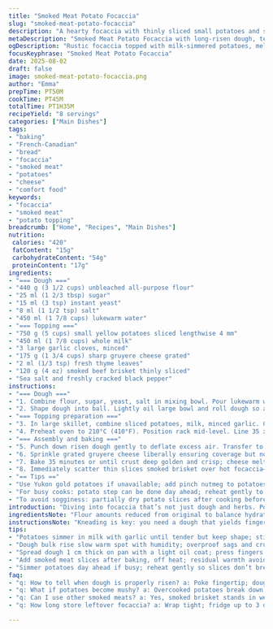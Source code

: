```yaml
---
title: "Smoked Meat Potato Focaccia"
slug: "smoked-meat-potato-focaccia"
description: "A hearty focaccia with thinly sliced small potatoes and smoky deli meat. The dough rises for two hours, becoming pillowy, while potatoes simmer in milk and garlic until tender but firm. Cheddar cheese and fresh herbs bring sharpness; the smoked meat added at the end preserves its rich flavor and texture. Baking until golden and bubbling, this focaccia layers textures and flavors for a satisfying rustic main. Adjust moisture and timing to avoid soggy spots; use Yukon gold in place of rattes; swap cheddar with gruyere or aged gouda for a twist."
metaDescription: "Smoked Meat Potato Focaccia with long-risen dough, tender potatoes simmered in milk, sharp gruyere cheese and smoky sliced brisket added last for texture and flavor"
ogDescription: "Rustic focaccia topped with milk-simmered potatoes, melted gruyere, fresh thyme, finished with thin smoked brisket slices off heat; crust crisp, cheese bubbly"
focusKeyphrase: "Smoked Meat Potato Focaccia"
date: 2025-08-02
draft: false
image: smoked-meat-potato-focaccia.png
author: "Emma"
prepTime: PT50M
cookTime: PT45M
totalTime: PT1H35M
recipeYield: "8 servings"
categories: ["Main Dishes"]
tags:
- "baking"
- "French-Canadian"
- "bread"
- "focaccia"
- "smoked meat"
- "potatoes"
- "cheese"
- "comfort food"
keywords:
- "focaccia"
- "smoked meat"
- "potato topping"
breadcrumb: ["Home", "Recipes", "Main Dishes"]
nutrition: 
 calories: "420"
 fatContent: "15g"
 carbohydrateContent: "54g"
 proteinContent: "17g"
ingredients:
- "=== Dough ==="
- "440 g (3 1/2 cups) unbleached all-purpose flour"
- "25 ml (1 2/3 tbsp) sugar"
- "15 ml (3 tsp) instant yeast"
- "8 ml (1 1/2 tsp) salt"
- "450 ml (1 7/8 cups) lukewarm water"
- "=== Topping ==="
- "750 g (5 cups) small yellow potatoes sliced lengthwise 4 mm"
- "450 ml (1 7/8 cups) whole milk"
- "3 large garlic cloves, minced"
- "175 g (1 3/4 cups) sharp gruyere cheese grated"
- "2 ml (1/3 tsp) fresh thyme leaves"
- "120 g (4 oz) smoked beef brisket thinly sliced"
- "Sea salt and freshly cracked black pepper"
instructions:
- "=== Dough ==="
- "1. Combine flour, sugar, yeast, salt in mixing bowl. Pour lukewarm water gradually; mix until shaggy dough forms. Knead 6 minutes using dough hook or by hand on floured board until dough smooth and elastic but slightly tacky. Test by gently pressing fingertip; should spring back slowly. Too sticky, flour sprinkle lightly; too tight, add splash water."
- "2. Shape dough into ball. Lightly oil large bowl and roll dough so all sides coated. Cover loosely with damp cloth; place in warm spot with slight humidity (like oven off with light on) for 90-120 minutes or until doubled in size and indent springs back slowly but remains visible. Overproof and dough sags, tough crust; underproof, dense base."
- "=== Topping preparation ==="
- "3. In large skillet, combine sliced potatoes, milk, minced garlic. Cover, bring to gentle simmer—listen for soft bubbling. Cook on low, stirring often to keep potatoes moving, about 20 minutes. Potatoes should be tender yet hold shape; no mush or firm crunch. Season sparingly with salt and pepper; potatoes absorb as they cool. Drain lightly using slotted spoon but retain some milk for moisture in pan. Avoid water draining which can dry topping."
- "4. Preheat oven to 210°C (410°F). Position rack mid-level. Line 35 x 28 cm (14 x 11 in) oven tray with parchment paper; grease lightly; let paper overlap edges for easy lift out."
- "=== Assembly and baking ==="
- "5. Punch down risen dough gently to deflate excess air. Transfer to tray. Spread dough evenly, pressing fingertips all over to create characteristic dimples. Dough should fill most of tray but maintain 1 cm border for rise. Scatter minced garlic evenly over dough surface."
- "6. Sprinkle grated gruyere cheese liberally ensuring coverage but not thick clumps. Arrange drained potatoes evenly in single layer atop cheese. Scatter fresh thyme leaves over potatoes. Salt and freshly ground pepper over surface; remember smoked meat salty already."
- "7. Bake 35 minutes or until crust deep golden and crisp; cheese melted and bubbling, edges just pulling from paper. Crust sound hollow when tapped on edges. Remove from oven."
- "8. Immediately scatter thin slices smoked brisket over hot focaccia—residual heat warms without drying or toughening delicate meat. Let rest 5 minutes before serving to settle flavors but still warm."
- "== Tips =="
- "Use Yukon gold potatoes if unavailable; add pinch nutmeg to potatoes when simmering for depth. Cheese swap: aged gouda or raclette for nuttier flavor. If dough sticks during shaping, chill briefly 15 minutes to relax gluten."
- "For busy cooks: potato step can be done day ahead; reheat gently to avoid breaking when topping dough. Smoked meat best added last to keep texture and aroma intact."
- "To avoid sogginess: partially dry potato slices after cooking before layering and avoid excess liquid in dough. Watch oven temp; too hot burns bottom, too low yields pale crust."
introduction: "Diving into focaccia that’s not just dough and herbs. Potatoes and smoky meat punch flavor into long-risen dough. Tried plain, undercooked spuds ruined texture once; simmering in milk slowly perfected softness without falling apart. Garlic bathes the palate, cheese melts into silky pockets. Smoked brisket slices, added off heat, stay tender. Baking transforms the whole into crusty, golden, inviting slab. The smell alone – buttery toast, garlic roasting, meat warming – makes waiting worth it. A rustic mouthful. Been here many times: underbake and chew on dough; overbake and dry cracker. Watch those cues."
ingredientsNote: "Flour amounts reduced from original to balance hydration; less water to avoid wet dough that flattens. Instant yeast trimmed slightly – too much yeast, dough rises too fast, loses flavor complexity. Switched to Yukon gold potatoes; they’re creamy, less waxy than rattes but hold together. Gruyere chosen over cheddar for nuttiness and melt but swap as you wish; gouda, raclette work well. Smoked beef brisket stands in for Montreal smoked meat – similar smoke, less spice, easier to find. Garlic minced fine so it blends; chopped chunks risk burning. Salt is crucial: too much scorches dough, too little dulls everything."
instructionsNote: "Kneading is key: you need a dough that yields finger dimples without collapsing – elasticity is texture foundation. Bulk rising slow in warm humid spot lets flavors develop, yeast doesn't rush. When simmering potatoes in milk and garlic, stir often; scorch risk lurks. Potatoes al dente; mush ruins topping texture. Drain but keep some milky sheen for moisture. When spreading dough in pan, don’t pull too thin; 1 cm thickness holds toppings snug and rises well. Dimpling traps oils and pockets of flavor. Cheese beneath potatoes prevents sogginess and gives gooey texture. Bake until crust golden, cheese bubbling, edges crisp to touch. Smoked meat slice last minute; residual heat finishes warming without turning tough. Rest briefly; cutting too soon loses steam; too long cools crust."
tips:
- "Potatoes simmer in milk with garlic until tender but keep shape; stir often or milk scorches; drain but keep some milk clinging for moist topping; water drains dry out topping – avoid that. Yukon golds hold better than ratte; waxy types break down too fast."
- "Dough bulk rise slow warm spot with humidity; overproof sags and crust tough. Underproof leads dense base. Test by poking fingertip; slow spring back means ready. If sticky dough add flour light sprinkle; too tight, splash water for elasticity and dimples that hold shape."
- "Spread dough 1 cm thick on pan with a light oil coat; press fingers deep all over to trap oils and flavors. Don’t pull thin or toppings slide. Cheese under potatoes stops sogginess, melts to creamy pockets. Use gruyere for nuttiness, gouda or raclette swap fine."
- "Add smoked meat slices after baking, off heat; residual warmth avoids drying tough meat texture. Meat salty already, adjust surface salt and pepper sparingly. Rest 5 minutes after slicing before serving to let flavors settle but keep warm."
- "Simmer potatoes day ahead if busy; reheat gently so slices don’t break during assembly. Avoid soggy topping by drying potato slices partially after simmering; excess liquid in dough or oven temp too hot yields dry or pale crust. Watch oven sound cues crust crispness."
faq:
- "q: How to tell when dough is properly risen? a: Poke fingertip; dough caves then springs back slowly but slight dent stays. Too fast bounce means underproof; long hold means overproof, crust tough or dense inside. Temperature slows or speeds yeast rise, humidity helps."
- "q: What if potatoes become mushy? a: Overcooked potatoes break down lose shape; simmer low, stir often so milk doesn’t scorch, keep tender but firm; drain carefully. Substitutes matter; waxy potatoes less suited. Rinse excess starch lightly after cooking if needed."
- "q: Can I use other smoked meats? a: Yes, smoked brisket stands in well for Montreal smoked meat, less spicy but smoky. Pastrami or smoked ham combos also work if sliced thin, added off heat to keep tender. Salt content varies, taste as you season."
- "q: How long store leftover focaccia? a: Wrap tight; fridge up to 3 days, reheat oven or toaster oven for crisp edges. Freeze portions in airtight bags, defrost then warm slow; avoid microwave or soggy crust develops. Best eaten same day but manageable leftovers."

---
```

